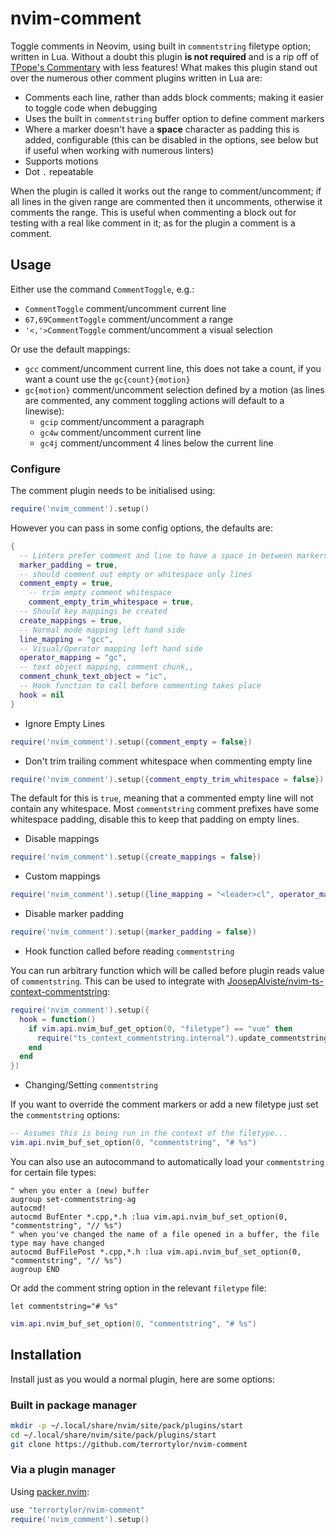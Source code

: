 # nvim-comment

Toggle comments in Neovim, using built in `commentstring` filetype option;
written in Lua. Without a doubt this plugin **is not required** and is a rip off
of [TPope's Commentary](https://github.com/tpope/vim-commentary) with less
features! What makes this plugin stand out over the numerous other comment
plugins written in Lua are:

- Comments each line, rather than adds block comments; making it easier to
  toggle code when debugging
- Uses the built in `commentstring` buffer option to define comment markers
- Where a marker doesn't have a **space** character as padding this is added,
  configurable (this can be disabled in the options, see below but if useful
  when working with numerous linters)
- Supports motions
- Dot `.` repeatable

When the plugin is called it works out the range to comment/uncomment; if all
lines in the given range are commented then it uncomments, otherwise it comments
the range. This is useful when commenting a block out for testing with a real
like comment in it; as for the plugin a comment is a comment.

## Usage

Either use the command `CommentToggle`, e.g.:

- `CommentToggle` comment/uncomment current line
- `67,69CommentToggle` comment/uncomment a range
- `'<,'>CommentToggle` comment/uncomment a visual selection

Or use the default mappings:

- `gcc` comment/uncomment current line, this does not take a count, if you want
  a count use the `gc{count}{motion}`
- `gc{motion}` comment/uncomment selection defined by a motion (as lines are
  commented, any comment toggling actions will default to a linewise):
  - `gcip` comment/uncomment a paragraph
  - `gc4w` comment/uncomment current line
  - `gc4j` comment/uncomment 4 lines below the current line

### Configure

The comment plugin needs to be initialised using:

```lua
require('nvim_comment').setup()
```

However you can pass in some config options, the defaults are:

```lua
{
  -- Linters prefer comment and line to have a space in between markers
  marker_padding = true,
  -- should comment out empty or whitespace only lines
  comment_empty = true,
	-- trim empty comment whitespace
	comment_empty_trim_whitespace = true,
  -- Should key mappings be created
  create_mappings = true,
  -- Normal mode mapping left hand side
  line_mapping = "gcc",
  -- Visual/Operator mapping left hand side
  operator_mapping = "gc",
  -- text object mapping, comment chunk,,
  comment_chunk_text_object = "ic",
  -- Hook function to call before commenting takes place
  hook = nil
}
```

- Ignore Empty Lines

```lua
require('nvim_comment').setup({comment_empty = false})
```

- Don't trim trailing comment whitespace when commenting empty line
```lua
require('nvim_comment').setup({comment_empty_trim_whitespace = false})
```

The default for this is `true`, meaning that a commented empty line will not
contain any whitespace. Most `commentstring` comment prefixes have some
whitespace padding, disable this to keep that padding on empty lines.

- Disable mappings

```lua
require('nvim_comment').setup({create_mappings = false})
```

- Custom mappings

```lua
require('nvim_comment').setup({line_mapping = "<leader>cl", operator_mapping = "<leader>c", comment_chunk_text_object = "ic"})
```

- Disable marker padding

```lua
require('nvim_comment').setup({marker_padding = false})
```

- Hook function called before reading `commentstring`

You can run arbitrary function which will be called before plugin reads value of
`commentstring`. This can be used to integrate with
[JoosepAlviste/nvim-ts-context-commentstring](https://github.com/JoosepAlviste/nvim-ts-context-commentstring):

```lua
require('nvim_comment').setup({
  hook = function()
    if vim.api.nvim_buf_get_option(0, "filetype") == "vue" then
      require("ts_context_commentstring.internal").update_commentstring()
    end
  end
})
```

- Changing/Setting `commentstring`

If you want to override the comment markers or add a new filetype just set the
`commentstring` options:

```lua
-- Assumes this is being run in the context of the filetype...
vim.api.nvim_buf_set_option(0, "commentstring", "# %s")
```

You can also use an autocommand to automatically load your `commentstring` for
certain file types:

```vim
" when you enter a (new) buffer
augroup set-commentstring-ag
autocmd!
autocmd BufEnter *.cpp,*.h :lua vim.api.nvim_buf_set_option(0, "commentstring", "// %s")
" when you've changed the name of a file opened in a buffer, the file type may have changed
autocmd BufFilePost *.cpp,*.h :lua vim.api.nvim_buf_set_option(0, "commentstring", "// %s")
augroup END
```

Or add the comment string option in the relevant `filetype` file:

```vim
let commentstring="# %s"
```

```lua
vim.api.nvim_buf_set_option(0, "commentstring", "# %s")
```

## Installation

Install just as you would a normal plugin, here are some options:

### Built in package manager

```bash
mkdir -p ~/.local/share/nvim/site/pack/plugins/start
cd ~/.local/share/nvim/site/pack/plugins/start
git clone https://github.com/terrortylor/nvim-comment
```

### Via a plugin manager

Using [packer.nvim](https://github.com/wbthomason/packer.nvim):

```lua
use "terrortylor/nvim-comment"
require('nvim_comment').setup()
```

